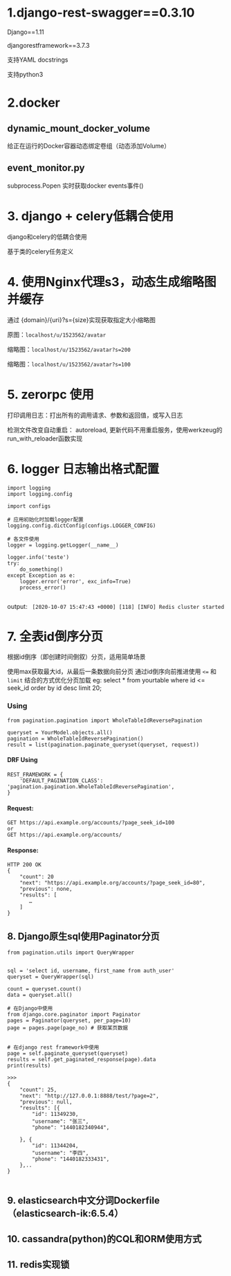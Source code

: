 ﻿# 1.django-rest-swagger==0.3.10

Django==1.11

djangorestframework==3.7.3

支持YAML docstrings

支持python3


# 2.docker

## dynamic_mount_docker_volume

给正在运行的Docker容器动态绑定卷组（动态添加Volume）

## event_monitor.py

subprocess.Popen 实时获取docker events事件()

# 3. django + celery低耦合使用

django和celery的低耦合使用

基于类的celery任务定义


# 4. 使用Nginx代理s3，动态生成缩略图并缓存

通过 {domain}/{uri}?s={size}实现获取指定大小缩略图

原图：`localhost/u/1523562/avatar`

缩略图：`localhost/u/1523562/avatar?s=200`

缩略图：`localhost/u/1523562/avatar?s=100`


# 5. zerorpc 使用

打印调用日志：打出所有的调用请求、参数和返回值，或写入日志

检测文件改变自动重启： autoreload, 更新代码不用重启服务，使用werkzeug的run_with_reloader函数实现


# 6. logger 日志输出格式配置

```
import logging
import logging.config

import configs

# 应用初始化时加载logger配置
logging.config.dictConfig(configs.LOGGER_CONFIG)

# 各文件使用
logger = logging.getLogger(__name__)

logger.info('teste')
try:
    do_something()
except Exception as e:
    logger.error('error', exc_info=True)
    process_error()


```
output:   ` [2020-10-07 15:47:43 +0000] [118] [INFO] Redis cluster started`


# 7. 全表id倒序分页

根据id倒序（即创建时间倒叙）分页，适用简单场景

使用max获取最大id，从最后一条数据向前分页
通过id倒序向前推进使用 `<=` 和 `limit` 结合的方式优化分页加载
eg: select * from yourtable where id <= seek_id order by id desc limit 20;

### Using

```
from pagination.pagination import WholeTableIdReversePagination

queryset = YourModel.objects.all()
pagination = WholeTableIdReversePagination()
result = list(pagination.paginate_queryset(queryset, request))
```

#### DRF Using

```
REST_FRAMEWORK = {
    'DEFAULT_PAGINATION_CLASS': 'pagination.pagination.WholeTableIdReversePagination',
}
```

#### Request:
```
GET https://api.example.org/accounts/?page_seek_id=100
or
GET https://api.example.org/accounts/
```

#### Response:
```
HTTP 200 OK
{
    "count": 20
    "next": "https://api.example.org/accounts/?page_seek_id=80",
    "previous": none,
    "results": [
       …
    ]
}
```


## 8. Django原生sql使用Paginator分页
```
from pagination.utils import QueryWrapper


sql = 'select id, username, first_name from auth_user'
queryset = QueryWrapper(sql)

count = queryset.count() 
data = queryset.all()

# 在Django中使用
from django.core.paginator import Paginator
pages = Paginator(queryset, per_page=10)
page = pages.page(page_no) # 获取某页数据


# 在django rest framework中使用
page = self.paginate_queryset(queryset)
results = self.get_paginated_response(page).data
print(results)

>>>
{
	"count": 25,
	"next": "http://127.0.0.1:8888/test/?page=2",
	"previous": null,
	"results": [{
		"id": 11349230,
		"username": "张三",
		"phone": "1440182340944",
	
	}, {
		"id": 11344204,
		"username": "李四",
		"phone": "1440182333431",
	},..
}


```

## 9. elasticsearch中文分词Dockerfile（elasticsearch-ik:6.5.4）

## 10. cassandra(python)的CQL和ORM使用方式

## 11. redis实现锁
